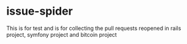 # issue-spider
This is for test and is for collecting the pull requests reopened in rails project, symfony project and bitcoin project
